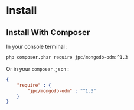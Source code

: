 # Install

## Install With Composer

In your console terminal :

```bash
php composer.phar require jpc/mongodb-odm:^1.3
```

Or in your ```composer.json``` :

```json
{
    "require" : {
        "jpc/mongodb-odm" : "^1.3"
    }
}
```
